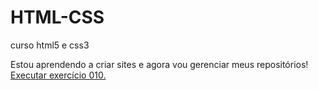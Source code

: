 # HTML-CSS
 curso html5 e css3

 Estou aprendendo a criar sites e agora vou gerenciar meus repositórios!
 <a href="https://gustavo-benito.github.io/HTML-CSS/Exercícios/ex010/index.html">Executar exercício 010.</a>
